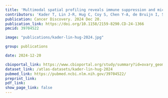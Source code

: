 ```yaml
---
title: 'Multimodal spatial profiling reveals immune suppression and microenvironment remodeling in fallopian tube precursors to high-grade serous ovarian carcinoma'
contributors: 'Kader T, Lin J-R, Hug C, Coy S, Chen Y-A, de Bruijn I, Shih N, Jung, E, ... Santagata S'
publication: Cancer Discovery. 2024 Dec 20.
publication_link: https://doi.org/10.1158/2159-8290.CD-24-1366
pmcid: 39704522

image: "publications/kader-lin-hug-2024.jpg"

group: publications

date: 2024-12-20

cbioportal_link: https://www.cbioportal.org/study/summary?id=ovary_geomx_gray_foundation_2024
dataset_link: /atlas-datasets/kader-lin-hug-2024
pubmed_link: https://pubmed.ncbi.nlm.nih.gov/39704522/
preprint_link:
pdf_link:
show_page_link: false
---
```

